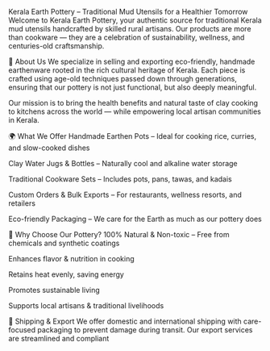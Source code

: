 Kerala Earth Pottery – Traditional Mud Utensils for a Healthier Tomorrow
Welcome to Kerala Earth Pottery, your authentic source for traditional Kerala mud utensils handcrafted by skilled rural artisans. Our products are more than cookware — they are a celebration of sustainability, wellness, and centuries-old craftsmanship.

🏺 About Us
We specialize in selling and exporting eco-friendly, handmade earthenware rooted in the rich cultural heritage of Kerala. Each piece is crafted using age-old techniques passed down through generations, ensuring that our pottery is not just functional, but also deeply meaningful.

Our mission is to bring the health benefits and natural taste of clay cooking to kitchens across the world — while empowering local artisan communities in Kerala.

🌍 What We Offer
Handmade Earthen Pots – Ideal for cooking rice, curries, and slow-cooked dishes

Clay Water Jugs & Bottles – Naturally cool and alkaline water storage

Traditional Cookware Sets – Includes pots, pans, tawas, and kadais

Custom Orders & Bulk Exports – For restaurants, wellness resorts, and retailers

Eco-friendly Packaging – We care for the Earth as much as our pottery does

🌱 Why Choose Our Pottery?
100% Natural & Non-toxic – Free from chemicals and synthetic coatings

Enhances flavor & nutrition in cooking

Retains heat evenly, saving energy

Promotes sustainable living

Supports local artisans & traditional livelihoods

🚚 Shipping & Export
We offer domestic and international shipping with care-focused packaging to prevent damage during transit. Our export services are streamlined and compliant
